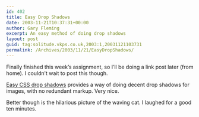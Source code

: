 ```yaml
---
id: 402
title: Easy Drop Shadows
date: 2003-11-21T10:37:31+00:00
author: Gary Fleming
excerpt: An easy method of doing drop shadows
layout: post
guid: tag:solitude.vkps.co.uk,2003:1,20031121103731
permalink: /Archives/2003/11/21/EasyDropShadows/
---
```

Finally finished this week&#8217;s assignment, so I&#8217;ll be doing a link post later (from home). I couldn&#8217;t wait to post this though.

[Easy <acronym title="Cascading Style Sheets">CSS</acronym> drop shadows](http://www.1976design.com/blog/archive/2003/11/14/49/) provides a way of doing decent drop shadows for images, with no redundant markup. Very nice.

Better though is the hilarious picture of the waving cat. I laughed for a good ten minutes.